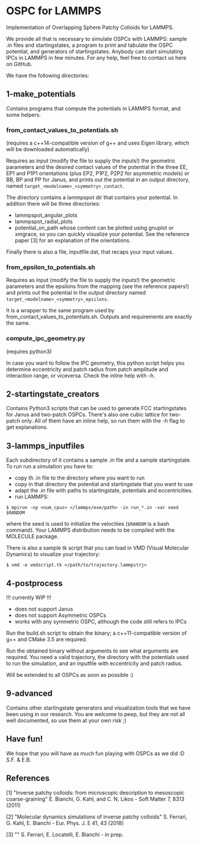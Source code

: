 # OSPC for LAMMPS

Implementation of Overlapping Sphere Patchy Colloids for LAMMPS.

We provide all that is necessary to simulate OSPCs with LAMMPS:
sample .in files and startingstates, a program to print and tabulate the
OSPC potential, and generators of startingstates.
Anybody can start simulating IPCs in LAMMPS in few minutes.
For any help, feel free to contact us here on GitHub.

We have the following directories:

## 1-make_potentials
Contains programs that compute the potentials in LAMMPS format, and some helpers.

### from_contact_values_to_potentials.sh
(requires a c++14-compatible version of g++ and uses Eigen library,
which will be downloaded automatically)

Requires as input (modify the file to supply the inputs!)
the geometric parameters and the desired contact values of the potential
in the three EE, EP1 and P1P1 orientations
(plus EP2, P1P2, P2P2 for asymmetric models)
or BB, BP and PP for Janus,
and prints out the potential in an output directory,
named `target_<modelname>_<symmetry>_contact`.

The directory contains a lammpspot dir that contains your potential.
In addition there will be three directories:
- lammpspot_angular_plots
- lammpspot_radial_plots
- potential_on_path
whose content can be plotted using gnuplot or xmgrace, so you can
quickly visualize your potential. See the reference paper [3] for an
explanation of the orientations.

Finally there is also a file, inputfile.dat,
that recaps your input values.

### from_epsilon_to_potentials.sh
Requires as input (modify the file to supply the inputs!)
the geometric parameters and the epsilons from the mapping (see the
reference papers!) and prints out the potential in the output directory
named `target_<modelname>_<symmetry>_epsilons`.

It is a wrapper to the same program used by from_contact_values_to_potentials.sh.
Outputs and requirements are exactly the same.


### compute_ipc_geometry.py
(requires python3)

In case you want to follow the IPC geometry, this python script helps
you determine eccentricity and patch radius from patch amplitude and
interaction range, or viceversa. Check the inline help with -h.

## 2-startingstate_creators
Contains Python3 scripts that can be used to generate FCC startingstates
for Janus and two-patch OSPCs. There's also one cubic lattice for two-patch only.
All of them have an inline help, so run them with the -h flag to get explanations.

## 3-lammps_inputfiles
Each subdirectory of it contains a sample .in file and a sample
startingstate.
To run run a simulation you have to:

- copy th .in file to the directory where you want to run
- copy in that directory the potential and startingstate that you want to use
- adapt the .in file with paths to startingstate, potentials and eccentricities.
- run LAMMPS:
```
$ mpirun -np <num_cpus> </lammps/exe/path> -in run_*.in -var seed $RANDOM
```
where the seed is used to initialize the velocities (`$RANDOM` is a bash command).
Your LAMMPS distribution needs to be compiled with the MOLECULE package.

There is also a sample tk script that you can load in VMD (Visual Molecular
Dynamics) to visualize your trajectory:
```
$ vmd -e vmdscript.tk </path/to/trajectory.lammpstrj>
```

## 4-postprocess
!!! currently WIP !!!

 - does not support Janus
 - does not support Asymmetric OSPCs
 - works with any symmetric OSPC, although the code still refers to IPCs

Run the build.sh script to obtain the binary;
a c++11-compatible version of g++ and CMake 3.5 are required.

Run the obtained binary without arguments to see what arguments are required.
You need a valid trajectory, the directory with the potentials used to run the
simulation, and an inputfile with eccentricity and patch radius.

Will be extended to all OSPCs as soon as possible :)

## 9-advanced
Contains other startingstate generators and visualization tools
that we have been using in our research.
You are welcome to peep, but they are not all well documented,
so use them at your own risk ;)


## Have fun!
We hope that you will have as much fun playing with OSPCs as we did :D
S.F. & E.B.

## References
[1] "Inverse patchy colloids: from microscopic description to mesoscopic coarse-graining"
E. Bianchi, G. Kahl, and C. N. Likos - Soft Matter 7, 8313 (2011) 

[2] "Molecular dynamics simulations of inverse patchy colloids"
S. Ferrari, G. Kahl, E. Bianchi - Eur. Phys. J. E 41, 43 (2018) 

[3] ""
S. Ferrari, E. Locatelli, E. Bianchi - in prep.
